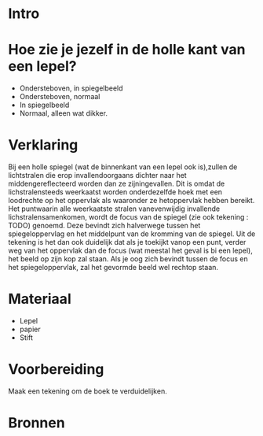 # Intro


# Hoe zie je jezelf in de holle kant van een lepel?
- Ondersteboven, in spiegelbeeld
- Ondersteboven, normaal
- In spiegelbeeld
- Normaal, alleen wat dikker.

# Verklaring
Bij een holle spiegel (wat de binnenkant van een lepel ook is),zullen de lichtstralen die erop invallendoorgaans dichter naar het middengereflecteerd worden dan ze zijningevallen. Dit is omdat de lichstralensteeds weerkaatst worden onderdezelfde hoek met een loodrechte op het oppervlak als waaronder ze hetoppervlak hebben bereikt. Het puntwaarin alle weerkaatste stralen vanevenwijdig invallende lichstralensamenkomen, wordt de focus van de spiegel (zie ook tekening : TODO) genoemd. Deze bevindt zich halverwege tussen het spiegeloppervlag en het middelpunt van de kromming van de spiegel. Uit de tekening is het dan ook duidelijk dat als je toekijkt vanop een punt, verder weg van het oppervlak dan de focus (wat meestal het geval is bi een lepel), het beeld op zijn kop zal staan. Als je oog zich bevindt tussen de focus en het spiegeloppervlak, zal het gevormde beeld wel rechtop staan.
    

# Materiaal
- Lepel
- papier
- Stift

# Voorbereiding
Maak een tekening om de boek te verduidelijken.

# Bronnen
